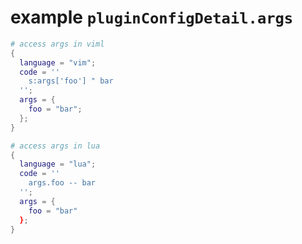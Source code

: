 # example `pluginConfigDetail.args`

```nix
# access args in viml
{
  language = "vim";
  code = ''
    s:args['foo'] " bar
  '';
  args = {
    foo = "bar";
  };
}

# access args in lua
{
  language = "lua";
  code = ''
    args.foo -- bar
  '';
  args = {
    foo = "bar"
  };
}
```
